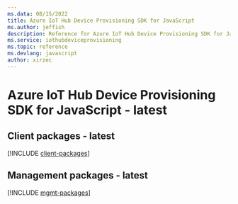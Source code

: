 ```yaml
---
ms.data: 08/15/2022
title: Azure IoT Hub Device Provisioning SDK for JavaScript
ms.author: jeffish
description: Reference for Azure IoT Hub Device Provisioning SDK for JavaScript
ms.service: iothubdeviceprovisioning
ms.topic: reference
ms.devlang: javascript
author: xirzec
---
```

# Azure IoT Hub Device Provisioning SDK for JavaScript - latest

## Client packages - latest
[!INCLUDE [client-packages](iot-hub-device-provisioning-client-index.md)]
## Management packages - latest
[!INCLUDE [mgmt-packages](iot-hub-device-provisioning-mgmt-index.md)]